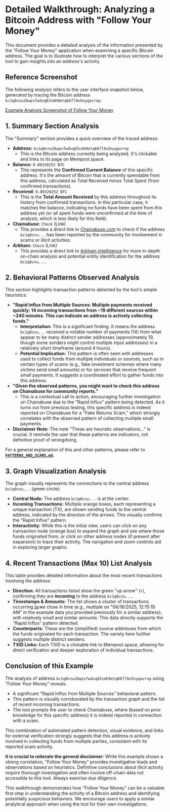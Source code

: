 # Detailed Walkthrough: Analyzing a Bitcoin Address with "Follow Your Money"

This document provides a detailed analysis of the information presented by the "Follow Your Money" application when examining a specific Bitcoin address. The goal is to illustrate how to interpret the various sections of the tool to gain insights into an address's activity.

## Reference Screenshot

The following analysis refers to the user interface snapshot below, generated by tracing the Bitcoin address `bc1q0cnu26wpsfwdvq83cmh0etq667l9u5nyqavrnp`:

[Example Analysis Screenshot of Follow Your Money](https://github.com/giovlillo/Follow-Your-Money/blob/main/images/FYM_complete_analysis.jpg)

## 1. Summary Section Analysis

The "Summary" section provides a quick overview of the traced address:

*   **Address:** `bc1q0cnu26wpsfwdvq83cmh0etq667l9u5nyqavrnp`
    *   This is the Bitcoin address currently being analyzed. It's clickable and links to its page on Mempool.space.
*   **Balance:** `0.00320252 BTC`
    *   This represents the **Confirmed Current Balance** of this specific address. It's the amount of Bitcoin that is currently spendable from this address, calculated as Total Received minus Total Spent (from confirmed transactions).
*   **Received:** `0.00320252 BTC`
    *   This is the **Total Amount Received** by this address throughout its history from confirmed transactions. In this particular case, it matches the balance, indicating no funds have been spent from this address yet (or all spent funds were unconfirmed at the time of analysis, which is less likely for this field).
*   **Chainabuse:** `Check` (Link)
    *   This provides a direct link to [Chainabuse.com](https://chainabuse.com) to check if the address `bc1q0cnu...` has been reported by the community for involvement in scams or illicit activities.
*   **Arkham:** `Check` (Link)
    *   This provides a direct link to [Arkham Intelligence](https://platform.arkhamintelligence.com) for more in-depth on-chain analysis and potential entity identification for the address `bc1q0cnu...`.

## 2. Behavioral Patterns Observed Analysis

This section highlights transaction patterns detected by the tool's simple heuristics:

*   **"Rapid Influx from Multiple Sources: Multiple payments received quickly: 14 incoming transactions from ~19 different sources within ~240 minutes. This can indicate an address is actively collecting funds."**
    *   **Interpretation:** This is a significant finding. It means the address `bc1q0cnu...` received a notable number of payments (14) from what appear to be many distinct sender addresses (approximately 19, though some senders might control multiple input addresses) in a relatively short timeframe (around 4 hours).
    *   **Potential Implication:** This pattern is often seen with addresses used to collect funds from multiple individuals or sources, such as in certain types of scams (e.g., fake investment schemes where many victims send small amounts) or for services that receive frequent small payments. It suggests a coordinated effort to gather funds into this address.
*   **"Given the observed patterns, you might want to check this address on Chainabuse for community reports."**
    *   This is a contextual call to action, encouraging further investigation on Chainabuse due to the "Rapid Influx" pattern being detected. As it turns out from previous testing, this specific address *is* indeed reported on Chainabuse for a "Fake Returns Scam," which strongly correlates with the observed pattern of collecting multiple small payments.
*   **Disclaimer Note:** The note "These are heuristic observations..." is crucial. It reminds the user that these patterns are indicators, not definitive proof of wrongdoing.

For a general explanation of this and other patterns, please refer to **[`PATTERNS_AND_SCAMS.md`](PATTERNS_AND_SCAMS.md)**.

## 3. Graph Visualization Analysis

The graph visually represents the connections to the central address `bc1q0cnu...` (green circle):

*   **Central Node:** The address `bc1q0cnu...` is at the center.
*   **Incoming Transactions:** Multiple orange boxes, each representing a unique transaction (TX), are shown sending funds *to* the central address, indicated by the direction of the arrows. This visually confirms the "Rapid Influx" pattern.
*   **Interactivity:** While this is the initial view, users can click on any transaction node (orange box) to expand the graph and see where those funds originated from, or click on other address nodes (if present after expansion) to trace their activity. The navigation and zoom controls aid in exploring larger graphs.

## 4. Recent Transactions (Max 10) List Analysis

This table provides detailed information about the most recent transactions involving the address:

*   **Direction:** All transactions listed show the green "up arrow" (`⬆️`), confirming they are **incoming** to the address `bc1q0cnu...`.
*   **Timestamps & Amounts:** The list shows a cluster of transactions occurring дуже close in time (e.g., multiple on "06/18/2025, 12:15:19 AM" in the example data you provided previously for a similar address), with relatively small and similar amounts. This data directly supports the "Rapid Influx" pattern detected.
*   **Counterparts:** These are the (simplified) source addresses from which the funds originated for each transaction. The variety here further suggests multiple distinct senders.
*   **TXID Links:** Each TXID is a clickable link to Mempool.space, allowing for direct verification and deeper exploration of individual transactions.

## Conclusion of this Example

The analysis of address `bc1q0cnu26wpsfwdvq83cmh0etq667l9u5nyqavrnp` using "Follow Your Money" reveals:

*   A significant "Rapid Influx from Multiple Sources" behavioral pattern.
*   This pattern is visually corroborated by the transaction graph and the list of recent incoming transactions.
*   The tool prompts the user to check Chainabuse, where (based on prior knowledge for this specific address) it is indeed reported in connection with a scam.

This combination of automated pattern detection, visual evidence, and links for external verification strongly suggests that this address is actively involved in collecting funds from multiple parties, consistent with its reported scam activity.

**It is crucial to reiterate the general disclaimer:** While this example shows a strong correlation, "Follow Your Money" provides investigative leads and observations based on heuristics. Definitive conclusions about illicit activity require thorough investigation and often involve off-chain data not accessible to this tool. Always exercise due diligence.

This walkthrough demonstrates how "Follow Your Money" can be a valuable first step in understanding the activity of a Bitcoin address and identifying potentially suspicious behaviors. We encourage users to apply a similar analytical approach when using the tool for their own investigations.
